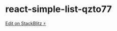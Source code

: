 # react-simple-list-qzto77

[Edit on StackBlitz ⚡️](https://stackblitz.com/edit/react-simple-list-qzto77)